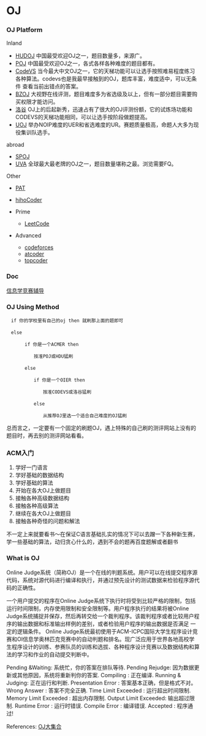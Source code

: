 # OJ

### OJ Platform

Inland

- [HUDOJ](http://acm.hdu.edu.cn/) 中国最受欢迎OJ之一，题目数量多，来源广。
- [POJ](http://poj.org/) 中国最受欢迎OJ之一，各式各样各种难度的题目都有。
- [CodeVS](http://codevs.cn) 当今最大中文OJ之一，它的天梯功能可以让选手按照难易程度练习各种算法。codevs也是我最早接触到的OJ，题库丰富，难度适中，可以无条件 查看当前出错点的答案。
- [BZOJ](https://www.lydsy.com/JudgeOnline/) 大视野在线评测，题目难度多为省选级及以上，但有一部分题目需要购买权限才能访问。
- [洛谷](http://www.luogu.org/) OJ上的后起新秀，迅速占有了很大的OJ评测份额，它的试炼场功能和CODEVS的天梯功能相同，可以让选手按阶段做题提高。
- [UOJ](http://uoj.ac/) 举办NOIP难度的UER和省选难度的UR。赛题质量极高，命题人大多为现役集训队选手。

abroad

- [SPOJ](https://www.spoj.com)
- [UVA](https://uva.onlinejudge.org/) 全球最大最老牌的OJ之一，题目数量堪称之最。浏览需要FQ。

Other

- [PAT](https://www.patest.cn/practice)
- [hihoCoder](http://hihocoder.com)

- Prime
  - [LeetCode](http://leetcode.com)

- Advanced
  - [codeforces](https://codeforces.com/)
  - [atcoder](https://atcoder.jp/)
  - [topcoder](https://www.topcoder.com/)

### Doc

[信息学竞赛辅导](http://www.jzsyz.jzedu.cn/xxjs/suanfa/index.html)

### OJ Using Method

```
　if 你的学校里有自己的oj then 就刷那上面的题即可

　else

　　　　if 你是一个ACMER then

　　　　　　按准POJ或HDU猛刷

　　　　else

　　　　　　if 你是一个OIER then　　

　　　　　　　　按准CODEVS或洛谷猛刷

　　　　　　else

　　　　　　　　从推荐OJ里选一个适合自己难度的OJ猛刷
```

总而言之，一定要有一个固定的刷题OJ，遇上特殊的自己刷的测评网站上没有的题目时，再去别的测评网站看看。

### ACM入门

1. 学好一门语言
2. 学好基础的数据结构
3. 学好基础的算法
4. 开始在各大OJ上做题目
5. 接触各种高级数据结构
6. 接触各种高级算法
7. 继续在各大OJ上做题目
8. 接触各种奇怪的问题和解法

不一定上来就要看书～在保证C语言基础扎实的情况下可以去蹭一下各种新生赛，学一些基础的算法，动归贪心什么的，遇到不会的题再百度题解或者翻书


### What is OJ
Online Judge系统（简称OJ）是一个在线的判题系统。用户可以在线提交程序源代码，系统对源代码进行编译和执行，并通过预先设计的测试数据来检验程序源代码的正确性。


一个用户提交的程序在Online Judge系统下执行时将受到比较严格的限制，包括运行时间限制，内存使用限制和安全限制等。用户程序执行的结果将被Online Judge系统捕捉并保存，然后再转交给一个裁判程序。该裁判程序或者比较用户程序的输出数据和标准输出样例的差别，或者检验用户程序的输出数据是否满足 一定的逻辑条件。
Online Judge系统最初使用于ACM-ICPC国际大学生程序设计竞赛和OI信息学奥林匹克竞赛中的自动判题和排名。现广泛应用于世界各地高校学生程序设计的训练、参赛队员的训练和选拔、各种程序设计竞赛以及数据结构和算法的学习和作业的自动提交判断中。

Pending &Waiting: 系统忙，你的答案在排队等待.
Pending Rejudge: 因为数据更新或其他原因，系统将重新判你的答案.
Compiling : 正在编译.
Running & Judging: 正在运行和判断.
Presentation Error : 答案基本正确，但是格式不对。
Wrong Answer : 答案不完全正确.
Time Limit Exceeded : 运行超出时间限制.
Memory Limit Exceeded : 超出内存限制.
Output Limit Exceeded: 输出超过限制.
Runtime Error : 运行时错误.
Compile Error : 编译错误.
Accepted : 程序通过!



References:
[OJ大集合](https://www.cnblogs.com/sasuke-/p/5516236.html)